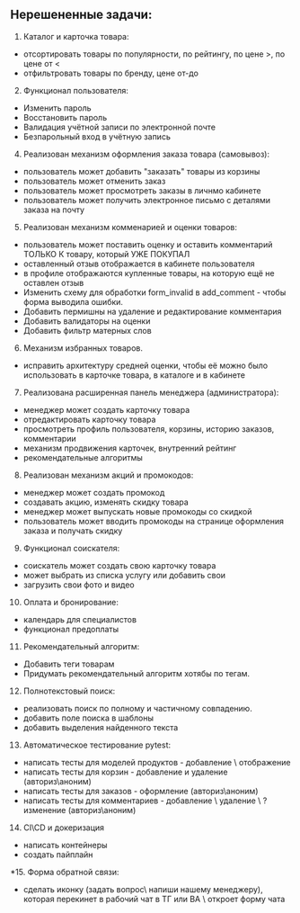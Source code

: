 ## Нерешененные задачи:
1. Каталог и карточка товара:
  - отсортировать товары по популярности, по рейтингу, по цене >, по цене от <
  - отфильтровать товары по бренду, цене от-до

2. Функционал пользователя:
  - Изменить пароль
  - Восстановить пароль
  - Валидация учётной записи по электронной почте
  - Безпарольный вход в учётную запись

4. Реализован механизм оформления заказа товара (самовывоз):
  - пользователь может добавить "заказать" товары из корзины
  - пользователь может отменить заказ
  - пользователь может просмотреть заказы в личнмо кабинете
  - пользователь может получить электронное письмо с деталями заказа на почту

5. Реализован механизм комменарией и оценки товаров:
  - пользователь может поставить оценку и оставить комментарий ТОЛЬКО К товару, который УЖЕ ПОКУПАЛ
  - оставленный отзыв отображается в кабинете пользователя
  - в профиле отображаются купленные товары, на которую ещё не оставлен отзыв
  - Изменить схему для обработки form_invalid в add_comment - чтобы форма выводила ошибки.
  - Добавить пермишны на удаление и редактирование комментария
  - Добавить валидаторы на оценки
  - Добавить фильтр матерных слов

6. Механизм избранных товаров.
  - исправить архитектуру средней оценки, чтобы её можно было использовать в карточке товара, в каталоге и в кабинете

7. Реализована расширенная панель менеджера (администратора):
  - менеджер может создать карточку товара
  - отредактировать карточку товара
  - просмотреть профиль пользователя, корзины, историю заказов, комментарии
  - механизм продвижения карточек, внутренний рейтинг
  - рекомендательные алгоритмы

8. Реализован механизм акций и промокодов:
  - менеджер может создать промокод
  - создавать акцию, изменять скидку товара
  - менеджер может выпускать новые промокоды со скидкой
  - пользователь может вводить промокоды на странице оформления заказа и получать скидку

9. Функционал соискателя:
  - соискатель может создать свою карточку товара
  - может выбрать из списка услугу или добавить свои
  - загрузить свои фото и видео

10. Оплата и бронирование:
  - календарь для специалистов
  - функционал предоплаты

11. Рекомендательный алгоритм:
  - Добавить теги товарам
  - Придумать рекомендательный алгоритм хотябы по тегам.

12. Полнотекстовый поиск:
  - реализовать поиск по полному и частичному совпадению.
  - добавить поле поиска в шаблоны
  - добавить выделения найденного текста

13. Автоматическое тестирование pytest:
  - написать тесты для моделей продуктов - добавление \ отображение 
  - написать тесты для корзин -   добавление и удаление (авториз\аноним)
  - написать тесты для заказов - оформление (авториз\аноним)
  - написать тесты для комментариев - добавление \ удаление \ ? изменение (авториз\аноним)

14. CI\CD и докеризация
  - написать контейнеры
  - создать пайплайн

*15. Форма обратной связи:
  - сделать иконку (задать вопрос\  напиши нашему менеджеру), которая перекинет в рабочий чат в ТГ или ВА
  \ откроет форму чата